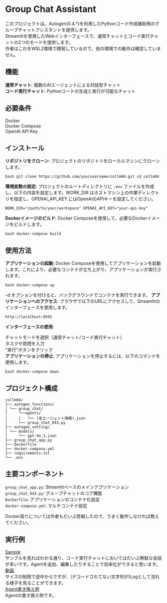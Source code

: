 # Group Chat Assistant

このプロジェクトは、Autogen(0.4.*)を利用したPythonコード作成補助用のグループチャットアシスタントを提供します。  
Streamlitを使用したWebインターフェースで、通常チャットとコード実行チャットの2つのモードを提供します。  
作者はこれをWSL2環境で開発しているので、他の環境での動作は確認していません。

## 機能

**通常チャット**: 複数のAIエージェントによる対話型チャット  
**コード実行チャット**: Pythonコードの生成と実行が可能なチャット  
## 必要条件

Docker  
Docker Compose  
OpenAI API Key  
## インストール

**リポジトリをクローン**: プロジェクトのリポジトリをローカルマシンにクローンします。

```bash git clone https://github.com/yourusername/collm04.git cd collm04 ```

**環境変数の設定**: プロジェクトのルートディレクトリに `.env` ファイルを作成し、以下の内容を設定します。WORK_DIR はホストマシン上の作業ディレクトリを指定し、OPENAI_API_KEY にはOpenAIのAPIキーを設定してください。

``` WORK_DIR="/path/to/your/workspace" OPENAI_API_KEY="your-api-key" ```

**Dockerイメージのビルド**: Docker Composeを使用して、必要なDockerイメージをビルドします。

```bash docker-compose build ```

## 使用方法

**アプリケーションの起動**: Docker Composeを使用してアプリケーションを起動します。これにより、必要なコンテナが立ち上がり、アプリケーションが実行されます。

```bash docker-compose up ```

-d オプションを付けると、バックグラウンドでコンテナを実行できます。
**アプリケーションへのアクセス**: ブラウザで以下のURLにアクセスして、Streamlitのインターフェースを使用します。

``` http://localhost:8502 ```

**インターフェースの使用**:

チャットモードを選択（通常チャット/コード実行チャット）  
タスクや質問を入力  
"実行"ボタンをクリック  
**アプリケーションの停止**: アプリケーションを停止するには、以下のコマンドを使用します。

```bash docker-compose down ```

## プロジェクト構成

``` 
collm04/ 
├── autogen_functions/ 
│ └── group_chat/ 
│     └──agents/
│     │   └── (各エージェント情報).json
│     └── group_chat_043.py 
├── autogen_setting/
│ └── models/
│     └── gpt-4o_1.json
├── group_chat_app.py 
├── Dockerfile 
├── docker-compose.yml 
├── requirements.txt 
└── .env 
```

## 主要コンポーネント

`group_chat_app.py`: Streamlitベースのメインアプリケーション  
`group_chat_043.py`: グループチャットのコア機能  
`Dockerfile`: アプリケーションのコンテナ化設定  
`docker-compose.yml`: マルチコンテナ設定  

Docker周りについては作者もだいぶ苦戦したので、うまく動作しなければ教えてください。

## 実行例
[Sample](sample.pdf)  
サンプルを見ればわかる通り、コード実行チャットにおいてはだいぶ無駄な会話が多いです。Agentを追加、編集したりすることで効率化ができると思います。  
[動画](動作.pdf)  
サイズの制限で途中からですが、(デコードされてない文字列が)Logとして流れる様子を見ることができます。  
[Agent書き換え例](Agent書き換え例.png)  
Agentの書き換え例です。